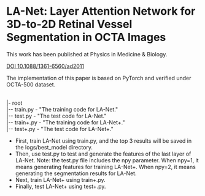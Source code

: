 # LA-Net: Layer Attention Network for 3D-to-2D Retinal Vessel Segmentation in OCTA Images


This work has been published at Physics in Medicine & Biology.

[DOI 10.1088/1361-6560/ad2011](https://iopscience.iop.org/article/10.1088/1361-6560/ad2011)

The implementation of this paper is based on PyTorch and verified under OCTA-500 dataset. 


 <br />
|- root <br />
|-- train.py - "The training code for LA-Net." <br />
|-- test.py - "The test code for LA-Net." <br />
|-- train+.py - "The training code for LA-Net+." <br />
|-- test+.py - "The test code for LA-Net+." <br />

- First, train LA-Net using train.py, and the top 3 results will be saved in the logs/best_model directory.  <br />
- Then, use test.py to test and generate the features of the last layer of LA-Net. Note: the test.py file includes the npy parameter. When npy=1, it means generating features for training LA-Net+. When npy=2, it means generating the segmentation results for LA-Net.  <br />
- Next, train LA-Net+ using train+.py. <br />
- Finally, test LA-Net+ using test+.py. <br />
